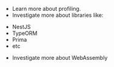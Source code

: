 - Learn more about profiling.
- Investigate more about libraries like:
 * NestJS
 * TypeORM
 * Prima
 * etc
- Investigate more about WebAssembly